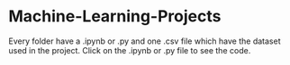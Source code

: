 # Machine-Learning-Projects
Every folder have a .ipynb or .py and one .csv file which have the dataset used in the project.
Click on the .ipynb or .py file to see the code.
